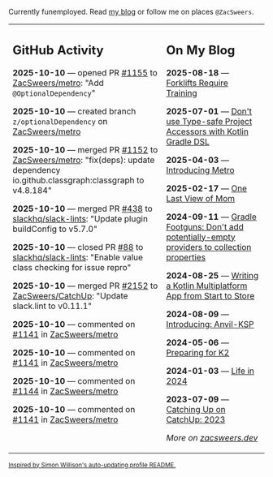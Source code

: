 Currently funemployed. Read [my blog](https://zacsweers.dev/) or follow me on places `@ZacSweers`.

<table><tr><td valign="top" width="60%">

## GitHub Activity
<!-- githubActivity starts -->
**2025-10-10** — opened PR [#1155](https://github.com/ZacSweers/metro/pull/1155) to [ZacSweers/metro](https://github.com/ZacSweers/metro): "Add `@OptionalDependency`"

**2025-10-10** — created branch `z/optionalDependency` on [ZacSweers/metro](https://github.com/ZacSweers/metro)

**2025-10-10** — merged PR [#1152](https://github.com/ZacSweers/metro/pull/1152) to [ZacSweers/metro](https://github.com/ZacSweers/metro): "fix(deps): update dependency io.github.classgraph:classgraph to v4.8.184"

**2025-10-10** — merged PR [#438](https://github.com/slackhq/slack-lints/pull/438) to [slackhq/slack-lints](https://github.com/slackhq/slack-lints): "Update plugin buildConfig to v5.7.0"

**2025-10-10** — closed PR [#88](https://github.com/slackhq/slack-lints/pull/88) to [slackhq/slack-lints](https://github.com/slackhq/slack-lints): "Enable value class checking for issue repro"

**2025-10-10** — merged PR [#2152](https://github.com/ZacSweers/CatchUp/pull/2152) to [ZacSweers/CatchUp](https://github.com/ZacSweers/CatchUp): "Update slack.lint to v0.11.1"

**2025-10-10** — commented on [#1141](https://github.com/ZacSweers/metro/issues/1141#issuecomment-3391242248) in [ZacSweers/metro](https://github.com/ZacSweers/metro)

**2025-10-10** — commented on [#1141](https://github.com/ZacSweers/metro/issues/1141#issuecomment-3391100942) in [ZacSweers/metro](https://github.com/ZacSweers/metro)

**2025-10-10** — commented on [#1144](https://github.com/ZacSweers/metro/issues/1144#issuecomment-3391020622) in [ZacSweers/metro](https://github.com/ZacSweers/metro)

**2025-10-10** — commented on [#1141](https://github.com/ZacSweers/metro/issues/1141#issuecomment-3391018958) in [ZacSweers/metro](https://github.com/ZacSweers/metro)
<!-- githubActivity ends -->
</td><td valign="top" width="40%">

## On My Blog
<!-- blog starts -->
**2025-08-18** — [Forklifts Require Training](https://www.zacsweers.dev/forklifts-require-training/)

**2025-07-01** — [Don't use Type-safe Project Accessors with Kotlin Gradle DSL](https://www.zacsweers.dev/dont-use-type-safe-project-accessors-with-kotlin-gradle-dsl/)

**2025-04-03** — [Introducing Metro](https://www.zacsweers.dev/introducing-metro/)

**2025-02-17** — [One Last View of Mom](https://www.zacsweers.dev/one-last-view-of-mom/)

**2024-09-11** — [Gradle Footguns: Don't add potentially-empty providers to collection properties](https://www.zacsweers.dev/gradle-footgun-adding-empty-providers-to-collection-properties/)

**2024-08-25** — [Writing a Kotlin Multiplatform App from Start to Store](https://www.zacsweers.dev/writing-a-kotlin-multiplatform-app-from-start-to-store/)

**2024-08-09** — [Introducing: Anvil-KSP](https://www.zacsweers.dev/introducing-anvil-ksp/)

**2024-05-06** — [Preparing for K2](https://www.zacsweers.dev/preparing-for-k2/)

**2024-01-03** — [Life in 2024](https://www.zacsweers.dev/life-in-2024/)

**2023-07-09** — [Catching Up on CatchUp: 2023](https://www.zacsweers.dev/catching-up-on-catchup-2023/)
<!-- blog ends -->
_More on [zacsweers.dev](https://zacsweers.dev/)_
</td></tr></table>

<sub><a href="https://simonwillison.net/2020/Jul/10/self-updating-profile-readme/">Inspired by Simon Willison's auto-updating profile README.</a></sub>
